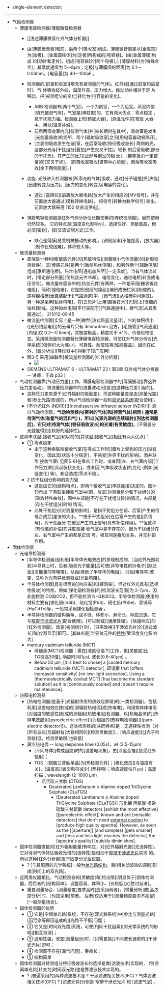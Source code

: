- single-element detector; 
- ---
- 气动检测器
    - 薄膜电容检测器/薄膜微音检测器
        - [[浅述薄膜微音红外气体分析器]]
        - 由[薄膜微音器]和前、后两个[吸收室]组成。薄膜微音器是以[金属箔]为[动极]，[金属圆柱体]为[定极]所构成的[电容器]。(由[金属薄膜]构成 的[动片和定片]，组成[电容器]的[两个电极]。) [薄膜材料]为[特殊合金]，其厚度通常为 5～8μm；定极[与薄膜间的距离]为 0.1～0.03mm，[电容量]为 40～100pF 。
        - 检测器的[前室和后室][填充有被测量的气体]。红外线[通过前室和后室时]，气 体吸收红外线，温度升高，压力增大。推动动片相对于定 片移动，把[被测组分的变化]转化为[电容量的变化]。
            - ABB 检测器有[两个气室]，一个为前室，一个为后室。两室内部[填充被测气体]，气室是[串联型]的，它有两大优点：零点稳定 ，抗干扰能力强。检测器上有[预放大器]，[测温元件]在预放 大器中，用以[温度补偿]。
            - 前后两吸收室内充[待测气体]并[被长期封在其中]，吸收室是发生[光能量吸收]的场所，两个[辐射吸收室]之间[用电容器动极隔开]。
            - [主要的吸收发生在]前室，在后室吸收[特征吸收波长] 两侧的光，这部分光与[干扰组分]叠加[产生交叉干扰]，较长 的后室吸收[部分的干扰光]，其产生的压力[正好与前室的相 反]，[能够抵消一定数量的][交叉干扰]。 (前吸收室吸收[谱带中心能量]，而后吸收室吸收[余下两侧能量]。)
        - 功能: 光线进入检测器被[所添充的气体]吸收，通过[分子碰撞]把[热能][迅速转变为压力]。[压力的变化]转变为[电容的变化]。
            - 通过 [高阻抗][前置放大器电路]放大产生的相应的[MV信号]，并在 前置放大器通过[模数转换电路]， 把信号[转换为数字信号] 输出。前置放大器采用 [150 伏直流供电]。
        - 薄膜电容检测器是红外气体分析仪长期使用的[传统检测器]，目前使用仍然较多。
它的特点是[温度变化影响小]、选择性好、灵敏度高，但必须[密封]，按[交流调制方式]工作。

            - 缺点是薄膜[易受机械振动的影响]，[调制频率]不能提高，[放大器][制作比较困难]，体积较大等。
    - 微流量检测器
        - 原理是一种利用[敏感元件]的[热敏特性][测量微小气体流量]的[新型检测器件]。其[传感元件]是两个[微型热丝电阻]，和另外两个[辅助电阻]组成[惠斯通电桥]。热丝电阻[通电加热至][一定温度]，当有气体流过时，[带走部分热量][使热丝元件冷却]，电阻变化，通过电桥[转变成电压信号]。微流量传感器中的[热丝元件]有两种，一种是采用[栅状镍丝电阻]，简称[镍格栅]，它是把[很细的镍丝][编织成栅栏状][制成的]。这种镍格栅[垂直装配于][气路通道]中，[微气流][从格栅中间穿过]。另一种是采用[铂丝电阻]，在[云母片]上用[超微技术][光刻]上[很细的铂丝]制成。这种铂丝电阻[平行装配于][气路通道中]，微气流[从其表面通过]。
211012-09:45
        - 微流量检测器[实际上是一种]微型[热式质量流量计]，它的体积很小([光刻铂丝电阻]的云母片只有 3mm×3mm 见方，[毛细管][气流通道][内径]仅 0.2～0.5mm)，灵敏度极高，精度优于 ±1%，价格也较便宜。采用微流量检测器替代薄膜电容检测器，可使红外气体分析仪[光学系统]的[体积大为缩小]，可靠性、耐震性等[性能提高]，因而在红外、[氧分析仪][等仪器中][得到了较广应用]
        - 图3-5 采用[串联型]微流量检测器的[红外分析器]
            - ![](https://firebasestorage.googleapis.com/v0/b/firescript-577a2.appspot.com/o/imgs%2Fapp%2FXELiu-NovaKG%2FQK-ZmkEJEs.jpg?alt=media&token=6d9c534e-1e3d-4900-9c36-e7256cee3366)
        - SIEMENS ULTRAMAT 6 - ULTRAMAT 23 ( 第3章 红外线气体分析器 -- 讲师：王森 p33 )
    - 气动检测器靠[气动压力差]工作，薄膜电容检测器中的[薄膜振动][靠这种压力差驱动]，微流量检测器中的[流量波动]也是[由这种压力差引起的]。
        - 这种压力差来源于[红外辐射的能量差]，而这种能量差是由[测量光路]和[参比光路]形成的，所以气动检测器一般和[双光路系统](((F3ZXU7zuW)))[配合使用]。
        - [不分光红外 (NDIR)]([[nondispersive infrared sensor (NDIR)]]) 源自气动检测器，__气动检测器内[密封的气体]和[待测气体]相同 ( 通常是待测气体[和氩气的混和气] )，所以[光源光谱的连续辐射][到达检测器后]，它只对[待测气体][特征吸收波长]的光谱[有灵敏度]，__[不需要分光就能得到][较好的选择性]。
    - 这种串联型[接收气室]和以前的[并联型]接收气室[相比有两大优点]：
        - ① 零点稳定
            - 由于这种串联型接收气室[在零点工作时][膜片上受到的压力]没有 变化，因此其[状态十分稳定]，不易受[外界干扰的影响]。而并联型 接收气室( 见图5-6)在零点工作时，或者因[左、右气室内部][工作压力]的[此起彼伏变化]，或者因[气体吸收状态]的变化 (例如[光强变化] 等)，都会造成[零点不稳]。
        - 2 抗干扰组分影响的能力强
            - 这是由它的[结构特点]，即两个接收气室[串联连接]决定的。图5-13示出 了串联型接收气室中[前、后室]对测量组分和干扰组分的[吸收特性曲线]，图中左部是[不存在干扰组分]时的情况，右部是[存在干扰组分]时的 情况。 
            - 此处干扰组分[对测量的影响]，是指干扰组分在前、后室[产生的信号合成后]差值的大小。**由于干扰组分[在后室产生的是][负信号]，对干扰组分 在前室产生的正信号[具有补偿作用]。**但这种[有价值的补偿]在并联型接 收气室中是不存在的，因为干扰组分在左、右气室中产生的都是正信 号，相互间是叠加关系，并无补偿作用。
- 固体检测器
    - 光电导检测器
        - [半导体检测器]是利用[半导体光电效应]的原理制成的，[当红外光照射到]半导体上时，后者[吸收光子能量]后可使[非导电性的价电子][跃迁至][高能量的导电带]，从而[降低了半导体的电阻]，引起[电导率]改变，又称为光电导检测器或[光敏电阻]。
        - 半导体检测器[具有很高的][响应率]和[探测率]，但对红外光具有[选择性吸收]的特性。例如[锑化铟检测器]的[检测波长范围]为 2-7μm，因此能检测 CO和CO2，但不能检测 NH3和SO2。半导体检测器[使用的材料主要有]锑化铟(InSb)、硫化铅(PbS)、硒化铅(PbSe)、汞镉碲(HgCdTe)等，一般常采用锑化铟检测器 。
        - 半导体检测器的结构简单、成本低、体积小、寿命长、响应迅速。它与[窄带干涉滤光片](((h5qpQpjvS)))[配合使用]，[可以制成][通用性强]、[快速响应]的[红外检测器]，改变[被测组分]时，[只需改换][干涉滤光片]的[透过波长]和[仪器显示]即可。[其缺点是]半导体元件的[特性](特别是[灵敏度])[受温度变化影响大]
        - mercury cadmium telluride (MCT)
            - 碲镉汞(MCT)检测器：需在[液氮低温下]工作，但[灵敏度]比TGS[高30倍], 响应时间(1μs), 波长(0.8-40μm) 。
            - Below 50 µm, [it is best to chose] a [cooled mercury cadmium telluride (MCT) detector], 碲镉汞 that [offers increased sensitivity] [on low-light scenarios]. Using a [thermoelectrically cooled MCT] [has become the standard solution] as it is [continuously cooled] and [doesn't require maintenance].
    - 热释电检测器
        - [热电检测器]是基于[光辐射作用的热效应原理]的[一类检测器]，包括利用[温差电效应]制成的[测辐射热电偶]或[热电堆]，利用物体体电阻[对温度的敏感性]制成的测辐射[热敏电阻]检测器、以[热电晶体]的[热释电效应]([[pyroelectric effect]])为根据的[热释电检测器]([[pyro­elec­tric detector]])。这类检测器的[共同特点]是：无选择性检测（对[所有波长]光辐射有[大致相同的][检测灵敏度]），[响应速度]比[光子检测器]低，检测灵敏限[也较低]
        - 真空热电偶 -- long response time (0.05s)，wl (2.5-15μm)
            - [不同导体][构成回路]时的[温差电现象]，由[涂黑金箔][接受红外辐射]；
            - TGS：[硫酸三苷肽单晶]为[热检测元件]；[极化效应][与温度有关]，[温度高][表面电荷减少] (热释电)；响应速度快(1 μs)；高速扫描；wavelength (2-1000 μm)
                - 氘代硫三甘肽 (DTGS)
                    - Deuterated Lanthanum α Alanine doped TriGlycine Sulphate (DLaTGS)
                        - [Deuterated Lanthanum α Alanine doped TriGlycine Sulphate (DLaTGS)] 氘化镧 丙氨酸 掺杂 硫酸三甘氨酸 detectors [exhibit the most effective] [[pyroelectric effect]] known and are [versatile detectors] that don't need [external cooling](((yDtYTzWID))) to [produce high quality spectra]. However, as soon as the [[aperture]] (and samples) [gets smaller] and [less and less light reaches the detector] the [spectra's quality] [quickly diminishes].
    - 固体检测器直接对[红外辐射能量]有响应，对[红外辐射光谱][无选择性]， 它对待测气体特征吸收光谱的[选择性]是借助于[窄带干涉滤光片](((h5qpQpjvS)))实现 的。 所以这种[红外分析器]属于[固定分光型仪器](((R1r3m_Jz9)))。
        - ? [与其配用的光学系统]一般为[单光路结构](((98sAVxUzD)))，靠[相关滤波轮的调制]形成[时间上的双光路]。
    - 这两类仪器相比，气动检测器的[灵敏度]和[检出限][明显优于]固体检测器，而后者的[结构简单]、调整容易、体积小、[价格低]又[胜过前者]。
        - 重要测量场合、[测量精度]要求高时[应采用前者]，[微量分析]或[高浓度分析]时，[也应采用]前者。
后者[仅适用于][测量精度要求不高]的[一般测量场合]。
    - 固体检测器的优势
        - ① 它是[空间单光路]系统，不存在[双光路系统]中[参比与测量光路][因污染等原因造成的][光路不平衡]问题；
        - ② 它又是[时间双光路]系统，可使[相同干扰因素][对光学系统的的影响][相互抵消]；
        - ③ 通用性强，改变[测量组分]时，[只需更换][不同波长通带的][干涉滤光片]即可；
        - ④ 检测器不存在[漏气问题]，寿命长；
        - ⑤ 结构简单
    - 固体检测器对待测组分特征吸收波长的选择是靠[滤波技术]实现的， 将[空间单光路]转变为[时间双光路]也是靠滤波技术实现的。
        - ? [普遍采用的]两种滤波技术是
? 干涉滤波相关技术(IFC)
? 气体滤波相关技术(GFC)
? [滤波元件]分别是 窄带干涉滤光片 和 [滤波气室] 。
